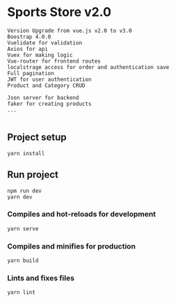 # Sports Store v2.0
```
Version Upgrade from vue.js v2.0 to v3.0
Boostrap 4.0.0
Vuelidate for validation
Axios for api
Vuex for making logic
Vue-router for frontend routes
localstrage access for order and authentication save
Full pagination
JWT for user authentication
Product and Category CRUD

Json server for backend
faker for creating products
...


```

## Project setup
```
yarn install
```

## Run project
```
npm run dev
yarn dev
```

### Compiles and hot-reloads for development
```
yarn serve
```

### Compiles and minifies for production
```
yarn build
```

### Lints and fixes files
```
yarn lint
```